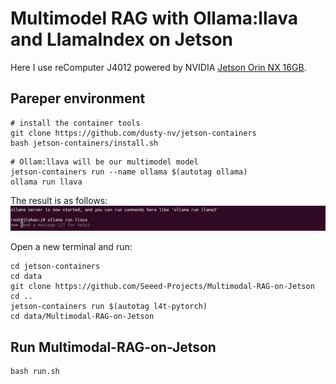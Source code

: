 # Multimodel RAG with Ollama:llava and LlamaIndex on Jetson

Here I use reComputer J4012 powered by NVIDIA [Jetson Orin NX 16GB](https://www.seeedstudio.com/reComputer-J4012-p-5586.html).
## Pareper environment

```
# install the container tools
git clone https://github.com/dusty-nv/jetson-containers
bash jetson-containers/install.sh
```

```
# Ollam:llava will be our multimodel model
jetson-containers run --name ollama $(autotag ollama)
ollama run llava
```
The result is as follows:
![](./source/ollama_run_llava.png)

Open a new terminal and run:
```
cd jetson-containers
cd data
git clone https://github.com/Seeed-Projects/Multimodal-RAG-on-Jetson
cd ..
jetson-containers run $(autotag l4t-pytorch)
cd data/Multimodal-RAG-on-Jetson
```

## Run Multimodal-RAG-on-Jetson
```
bash run.sh
```
